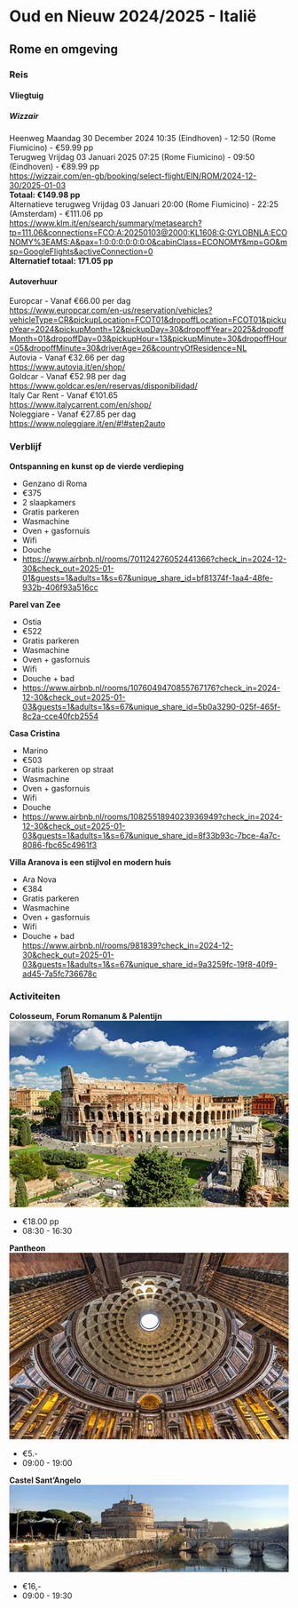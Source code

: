 # Oud en Nieuw 2024/2025 - Italië
## Rome en omgeving
### Reis
#### Vliegtuig
##### Wizzair
Heenweg Maandag 30 December 2024 10:35 (Eindhoven) - 12:50 (Rome Fiumicino) - €59.99 pp\
Terugweg Vrijdag 03 Januari 2025 07:25 (Rome Fiumicino) - 09:50 (Eindhoven) - €89.99 pp\
https://wizzair.com/en-gb/booking/select-flight/EIN/ROM/2024-12-30/2025-01-03 \
**Totaal: €149.98 pp**\
Alternatieve terugweg Vrijdag 03 Januari 20:00 (Rome Fiumicino) - 22:25 (Amsterdam) - €111.06 pp\
https://www.klm.it/en/search/summary/metasearch?tp=111.06&connections=FCO:A:20250103@2000:KL1608:G:GYLOBNLA:ECONOMY%3EAMS:A&pax=1:0:0:0:0:0:0:0&cabinClass=ECONOMY&mp=GO&msp=GoogleFlights&activeConnection=0 \
**Alternatief totaal: 171.05 pp**
#### Autoverhuur
Europcar - Vanaf €66.00 per dag\
https://www.europcar.com/en-us/reservation/vehicles?vehicleType=CR&pickupLocation=FCOT01&dropoffLocation=FCOT01&pickupYear=2024&pickupMonth=12&pickupDay=30&dropoffYear=2025&dropoffMonth=01&dropoffDay=03&pickupHour=13&pickupMinute=30&dropoffHour=05&dropoffMinute=30&driverAge=26&countryOfResidence=NL \
Autovia - Vanaf €32.66 per dag\
https://www.autovia.it/en/shop/ \
Goldcar - Vanaf €52.98 per dag\
https://www.goldcar.es/en/reservas/disponibilidad/ \
Italy Car Rent - Vanaf €101.65\
https://www.italycarrent.com/en/shop/ \
Noleggiare - Vanaf €27.85 per dag\
https://www.noleggiare.it/en/#!#step2auto 
### Verblijf
**Ontspanning en kunst op de vierde verdieping**
- Genzano di Roma
- €375
- 2 slaapkamers
- Gratis parkeren
- Wasmachine
- Oven + gasfornuis
- Wifi
- Douche
- https://www.airbnb.nl/rooms/701124276052441366?check_in=2024-12-30&check_out=2025-01-01&guests=1&adults=1&s=67&unique_share_id=bf81374f-1aa4-48fe-932b-406f93a516cc
  
**Parel van Zee**
- Ostia
- €522
- Gratis parkeren
- Wasmachine
- Oven + gasfornuis
- Wifi
- Douche + bad
- https://www.airbnb.nl/rooms/1076049470855767176?check_in=2024-12-30&check_out=2025-01-03&guests=1&adults=1&s=67&unique_share_id=5b0a3290-025f-465f-8c2a-cce40fcb2554

**Casa Cristina**
- Marino
- €503
- Gratis parkeren op straat
- Wasmachine
- Oven + gasfornuis
- Wifi
- Douche
- https://www.airbnb.nl/rooms/1082551894023936949?check_in=2024-12-30&check_out=2025-01-03&guests=1&adults=1&s=67&unique_share_id=8f33b93c-7bce-4a7c-8086-fbc65c4961f3

**Villa Aranova is een stijlvol en modern huis**
- Ara Nova
- €384
- Gratis parkeren
- Wasmachine
- Oven + gasfornuis
- Wifi
- Douche + bad\
https://www.airbnb.nl/rooms/981839?check_in=2024-12-30&check_out=2025-01-03&guests=1&adults=1&s=67&unique_share_id=9a3259fc-19f8-40f9-ad45-7a5fc736678c
### Activiteiten
**Colosseum, Forum Romanum & Palentijn**
![alt text](image.png)
- €18.00 pp
- 08:30 - 16:30

**Pantheon**
![alt text](image-1.png)
- €5.-
- 09:00 - 19:00

**Castel Sant’Angelo**
![alt text](image-2.png)
- €16,-
- 09:00 - 19:30